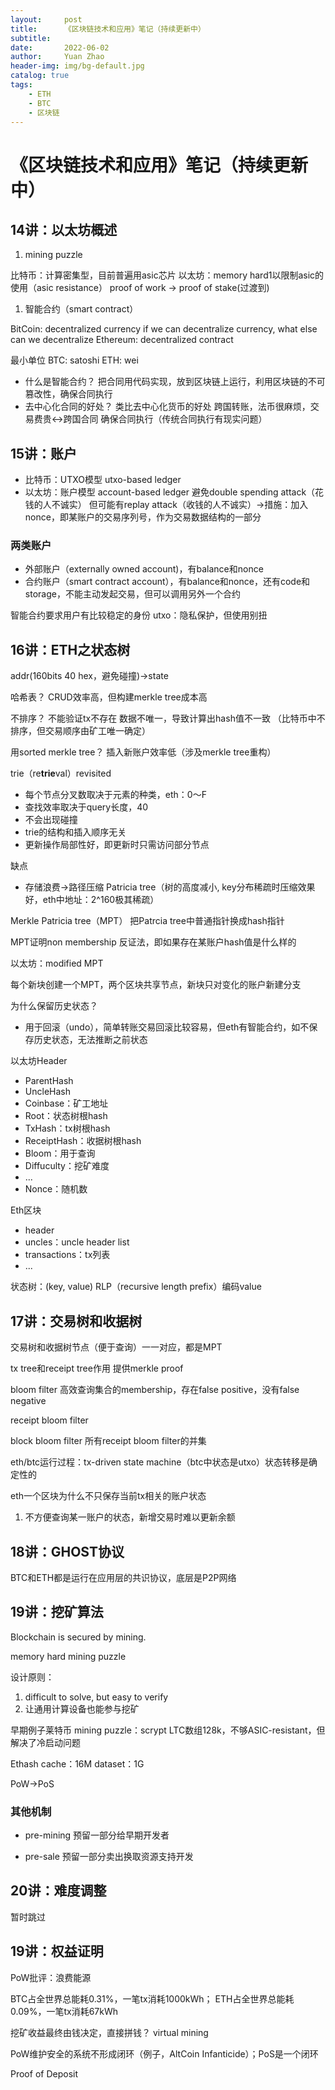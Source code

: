 ```yaml
---
layout:     post
title:      《区块链技术和应用》笔记（持续更新中）
subtitle:   
date:       2022-06-02
author:     Yuan Zhao
header-img: img/bg-default.jpg
catalog: true
tags:
    - ETH
    - BTC
    - 区块链
---
```

# 《区块链技术和应用》笔记（持续更新中）

## 14讲：以太坊概述

1. mining puzzle

比特币：计算密集型，目前普遍用asic芯片
以太坊：memory hard1以限制asic的使用（asic resistance）
proof of work -> proof of stake(过渡到)
1. 智能合约（smart contract）


BitCoin: decentralized currency
if we can decentralize currency, what else can we decentralize
Ethereum: decentralized contract

最小单位
BTC: satoshi
ETH: wei

* 什么是智能合约？
把合同用代码实现，放到区块链上运行，利用区块链的不可篡改性，确保合同执行
* 去中心化合同的好处？
类比去中心化货币的好处
跨国转账，法币很麻烦，交易费贵<->跨国合同
确保合同执行（传统合同执行有现实问题）

## 15讲：账户
* 比特币：UTXO模型 utxo-based ledger
* 以太坊：账户模型 account-based ledger
避免double spending attack（花钱的人不诚实）
但可能有replay attack（收钱的人不诚实）->措施：加入nonce，即某账户的交易序列号，作为交易数据结构的一部分
### 两类账户
* 外部账户（externally owned account)，有balance和nonce
* 合约账户（smart contract account），有balance和nonce，还有code和storage，不能主动发起交易，但可以调用另外一个合约

智能合约要求用户有比较稳定的身份
utxo：隐私保护，但使用别扭

## 16讲：ETH之状态树
addr(160bits 40 hex，避免碰撞)->state

哈希表？
CRUD效率高，但构建merkle tree成本高

不排序？
不能验证tx不存在
数据不唯一，导致计算出hash值不一致
（比特币中不排序，但交易顺序由矿工唯一确定）

用sorted merkle tree？
插入新账户效率低（涉及merkle tree重构）

trie（re**trie**val）revisited
* 每个节点分叉数取决于元素的种类，eth：0～F
* 查找效率取决于query长度，40
* 不会出现碰撞
* trie的结构和插入顺序无关
* 更新操作局部性好，即更新时只需访问部分节点

缺点
* 存储浪费->路径压缩 Patricia tree（树的高度减小, key分布稀疏时压缩效果好，eth中地址：2^160极其稀疏）


Merkle Patricia tree（MPT）
把Patrcia tree中普通指针换成hash指针

MPT证明non membership
反证法，即如果存在某账户hash值是什么样的

以太坊：modified MPT

每个新块创建一个MPT，两个区块共享节点，新块只对变化的账户新建分支

为什么保留历史状态？
* 用于回滚（undo），简单转账交易回滚比较容易，但eth有智能合约，如不保存历史状态，无法推断之前状态

以太坊Header
* ParentHash
* UncleHash
* Coinbase：矿工地址
* Root：状态树根hash
* TxHash：tx树根hash
* ReceiptHash：收据树根hash
* Bloom：用于查询
* Diffuculty：挖矿难度
* ...
* Nonce：随机数

Eth区块
* header
* uncles：uncle header list 
* transactions：tx列表
* ...

状态树：(key, value) RLP（recursive length prefix）编码value


## 17讲：交易树和收据树
交易树和收据树节点（便于查询）一一对应，都是MPT

tx tree和receipt tree作用
提供merkle proof

bloom filter
高效查询集合的membership，存在false positive，没有false negative

receipt bloom filter

block bloom filter
所有receipt bloom filter的并集

eth/btc运行过程：tx-driven state machine（btc中状态是utxo）状态转移是确定性的

eth一个区块为什么不只保存当前tx相关的账户状态
1. 不方便查询某一账户的状态，新增交易时难以更新余额

## 18讲：GHOST协议
BTC和ETH都是运行在应用层的共识协议，底层是P2P网络

## 19讲：挖矿算法
Blockchain is secured by mining.

memory hard mining puzzle

设计原则：
1. difficult to solve, but easy to verify
2. 让通用计算设备也能参与挖矿


早期例子莱特币
mining puzzle：scrypt
LTC数组128k，不够ASIC-resistant，但解决了冷启动问题

Ethash
cache：16M
dataset：1G

PoW->PoS

### 其他机制
* pre-mining
预留一部分给早期开发者

* pre-sale
预留一部分卖出换取资源支持开发

## 20讲：难度调整
暂时跳过

## 19讲：权益证明

PoW批评：浪费能源

BTC占全世界总能耗0.31%，一笔tx消耗1000kWh；
ETH占全世界总能耗0.09%，一笔tx消耗67kWh

挖矿收益最终由钱决定，直接拼钱？
virtual mining

PoW维护安全的系统不形成闭环（例子，AltCoin Infanticide）；PoS是一个闭环

Proof of Deposit




